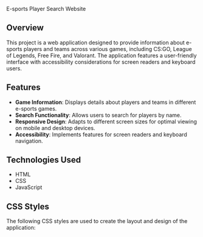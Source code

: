  E-sports Player Search Website

## Overview
This project is a web application designed to provide information about e-sports players and teams across various games, including CS:GO, League of Legends, Free Fire, and Valorant. The application features a user-friendly interface with accessibility considerations for screen readers and keyboard users.

## Features
- **Game Information**: Displays details about players and teams in different e-sports games.
- **Search Functionality**: Allows users to search for players by name.
- **Responsive Design**: Adapts to different screen sizes for optimal viewing on mobile and desktop devices.
- **Accessibility**: Implements features for screen readers and keyboard navigation.

## Technologies Used
- HTML
- CSS
- JavaScript

## CSS Styles
The following CSS styles are used to create the layout and design of the application:
